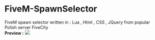 # FiveM-SpawnSelector
FiveM spawn selector written in : Lua , Html , CSS , JQuery from popular Polish server FiveCity
<br>
**Preview :**
<img src="https://cdn.discordapp.com/attachments/1047550758561779762/1078124903687008286/image.png"></img>

 
